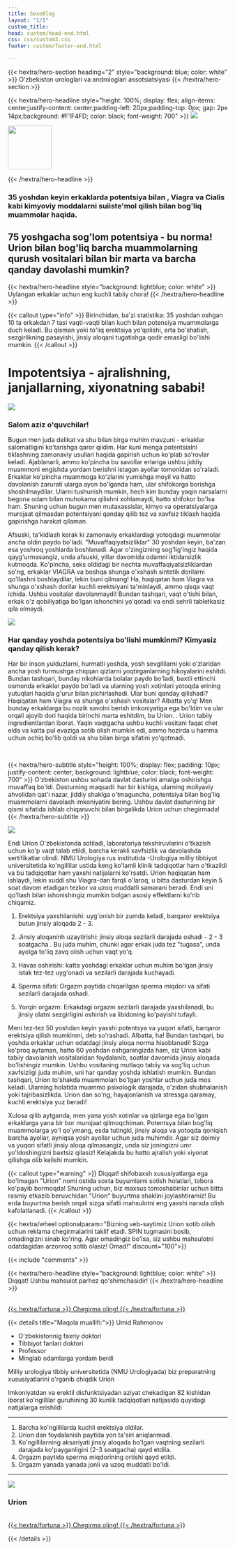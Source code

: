 ```yaml
---
title: SexoBlog
layout: "1/1"
custom_title: 
head: custom/head-end.html
css: css/custom3.css
footer: custom/footer-end.html

---
```

<!-------------
<div data-layer="second" class="Second" style="width: 100%; height: 100%; padding-top: 8px; background: linear-gradient(180deg, #00626B 0%, #50898B 100%); flex-direction: column; justify-content: flex-start; align-items: center; gap: 20px; display: inline-flex">
<div data-layer="sec-heading" class="SecHeading" style="align-self: stretch; height: 100%; flex-direction: column; justify-content: flex-start; align-items: center; display: flex">
<div data-layer="1_str" class="Str" style="align-self: stretch; text-align: center; color: white; font-size: 36px; font-family: Inter; font-weight: 700; word-wrap: break-word">Enjoy the evening </div>
<div data-layer="2-str" class="Str" style="align-self: stretch; text-align: center; color: white; font-size: 36px; font-family: Inter; font-weight: 700; word-wrap: break-word">without the alcohol.</div>
</div>
<div data-layer="sec-subheading" class="SecSubheading" style="height: 100%; padding: 10px; justify-content: center; align-items: center; gap: 10px; display: inline-flex">
<div data-layer="1_str" class="Str" style="width: 100%; height: 70px; text-align: center; color: white; font-size: 16px; font-family: Inter; font-weight: 700; word-wrap: break-word">Lorem Ipsum</div>
</div>
<div data-layer="sec-features" class="SecFeatures" style="align-self: stretch; padding-left: 16px; padding-right: 16px; justify-content: space-between; align-items: center; display: inline-flex">
<div data-layer="Clip path group" class="ClipPathGroup" style="width: 6.56px; height: 20.51px; position: relative">
<div data-layer="Vector" class="Vector" style="width: 6.56px; height: 20.51px; left: 0px; top: 0px; position: absolute; background: black"></div>
<div data-layer="Clip path group" class="ClipPathGroup" style="width: 6.56px; height: 20.51px; left: 0px; top: 0px; position: absolute">
<div data-layer="Vector" class="Vector" style="width: 6.56px; height: 20.51px; left: 0px; top: 0px; position: absolute; background: black"></div>
<div data-layer="Clip path group" class="ClipPathGroup" style="width: 6.56px; height: 20.51px; left: 0px; top: 0px; position: absolute">
<div data-layer="Vector" class="Vector" style="width: 6.56px; height: 20.51px; left: 0px; top: 0px; position: absolute; background: black"></div>
<div data-layer="Vector" class="Vector" style="width: 5.24px; height: 16.40px; left: 0.66px; top: 2.05px; position: absolute; border: 2px white solid"></div>
</div>
</div>
</div>
<div data-layer="Lorem Ipsum" class="LoremIpsum" style="color: white; font-size: 16px; font-family: Inter; font-weight: 400; word-wrap: break-word">Lorem Ipsum</div>
<div data-layer="Clip path group" class="ClipPathGroup" style="width: 6.56px; height: 20.51px; position: relative">
<div data-layer="Vector" class="Vector" style="width: 6.56px; height: 20.51px; left: 0px; top: 0px; position: absolute; background: black"></div>
<div data-layer="Clip path group" class="ClipPathGroup" style="width: 6.56px; height: 20.51px; left: 0px; top: 0px; position: absolute">
<div data-layer="Vector" class="Vector" style="width: 6.56px; height: 20.51px; left: 0px; top: 0px; position: absolute; background: black"></div>
<div data-layer="Clip path group" class="ClipPathGroup" style="width: 6.56px; height: 20.51px; left: 0px; top: 0px; position: absolute">
<div data-layer="Vector" class="Vector" style="width: 6.56px; height: 20.51px; left: 0px; top: 0px; position: absolute; background: black"></div>
<div data-layer="Vector" class="Vector" style="width: 5.24px; height: 16.40px; left: 0.66px; top: 2.05px; position: absolute; border: 2px white solid"></div>
</div>
</div>
</div>
<div data-layer="Lorem Ipsum" class="LoremIpsum" style="color: white; font-size: 16px; font-family: Inter; font-weight: 400; word-wrap: break-word">Lorem Ipsum</div>
<div data-layer="Clip path group" class="ClipPathGroup" style="width: 6.56px; height: 20.51px; position: relative">
<div data-layer="Vector" class="Vector" style="width: 6.56px; height: 20.51px; left: 0px; top: 0px; position: absolute; background: black"></div>
<div data-layer="Clip path group" class="ClipPathGroup" style="width: 6.56px; height: 20.51px; left: 0px; top: 0px; position: absolute">
<div data-layer="Vector" class="Vector" style="width: 6.56px; height: 20.51px; left: 0px; top: 0px; position: absolute; background: black"></div>
<div data-layer="Clip path group" class="ClipPathGroup" style="width: 6.56px; height: 20.51px; left: 0px; top: 0px; position: absolute">
<div data-layer="Vector" class="Vector" style="width: 6.56px; height: 20.51px; left: 0px; top: 0px; position: absolute; background: black"></div>
<div data-layer="Vector" class="Vector" style="width: 5.24px; height: 16.40px; left: 0.66px; top: 2.05px; position: absolute; border: 2px white solid"></div>
</div>
</div>
</div>
<div data-layer="Lorem Ipsum" class="LoremIpsum" style="color: white; font-size: 16px; font-family: Inter; font-weight: 400; word-wrap: break-word">Lorem Ipsum</div>
</div>
<div data-layer="sec-icons" class="SecIcons" style="align-self: stretch; padding-left: 12px; padding-right: 12px; padding-top: 4px; padding-bottom: 4px; justify-content: center; align-items: flex-start; gap: 4px 55px; display: flex; flex-wrap: wrap">
<div data-layer="Icon1" class="Icon1" style="padding-left: 13px; padding-right: 13px; padding-top: 3px; padding-bottom: 3px; flex-direction: column; justify-content: flex-start; align-items: center; gap: 6px; display: inline-flex">
<img data-layer="Frame 16" class="Frame16" style="width: 100%; height: 100%; position: relative" src="/jpg/m1.jpg" />
<div data-layer="Press Logo" class="PressLogo" style="align-self: stretch; height: 19px; color: #1E1E1E; font-size: 16px; font-family: Inter; font-weight: 400; word-wrap: break-word">Press Logo</div>
</div>
<div data-layer="Icon4" class="Icon4" style="padding-left: 13px; padding-right: 13px; padding-top: 3px; padding-bottom: 3px; flex-direction: column; justify-content: flex-start; align-items: center; gap: 6px; display: inline-flex">
<img data-layer="Frame 16" class="Frame16" style="width: 100%; height: 100%; position: relative" src="/jpg/m2.jpg" />
<div data-layer="Press Logo" class="PressLogo" style="align-self: stretch; height: 19px; color: #1E1E1E; font-size: 16px; font-family: Inter; font-weight: 400; word-wrap: break-word">Press Logo</div>
</div>
<div data-layer="Icon2" class="Icon2" style="padding-left: 13px; padding-right: 13px; padding-top: 3px; padding-bottom: 3px; flex-direction: column; justify-content: flex-start; align-items: center; gap: 6px; display: inline-flex">
<img data-layer="Frame 16" class="Frame16" style="width: 100%; height: 100%; position: relative" src="/jpg/m3.jpg" />
<div data-layer="Press Logo" class="PressLogo" style="align-self: stretch; height: 19px; color: #1E1E1E; font-size: 16px; font-family: Inter; font-weight: 400; word-wrap: break-word">Press Logo</div>
</div>
<div data-layer="Icon5" class="Icon5" style="padding-left: 13px; padding-right: 13px; padding-top: 3px; padding-bottom: 3px; flex-direction: column; justify-content: flex-start; align-items: center; gap: 6px; display: inline-flex">
<img data-layer="Frame 16" class="Frame16" style="width: 100%; height: 100%; position: relative" src="/jpg/m4.jpg
" />
<div data-layer="Press Logo" class="PressLogo" style="align-self: stretch; height: 19px; color: #1E1E1E; font-size: 16px; font-family: Inter; font-weight: 400; word-wrap: break-word">Press Logo</div>
</div>
<div data-layer="Icon3" class="Icon3" style="padding-left: 13px; padding-right: 13px; padding-top: 3px; padding-bottom: 3px; flex-direction: column; justify-content: flex-start; align-items: center; gap: 6px; display: inline-flex">
<img data-layer="Frame 16" class="Frame16" style="width: 100%; height: 100%; position: relative" src="/jpg/m5.jpg" />
<div data-layer="Press Logo" class="PressLogo" style="align-self: stretch; height: 19px; color: #1E1E1E; font-size: 16px; font-family: Inter; font-weight: 400; word-wrap: break-word">Press Logo</div>
</div>
</div>
<div data-layer="sec-cta" class="SecCta" style="align-self: stretch; height: 49px; padding-left: 42px; padding-right: 42px; padding-top: 4px; padding-bottom: 4px; justify-content: center; align-items: center; gap: 10px; display: inline-flex">
<div data-layer="sec_button" class="SecButton" style="flex: 1 1 0; height: 39px; padding-top: 10px; padding-bottom: 10px; background: white; border-radius: 16px; text-align: center; color: black; font-size: 16px; font-family: Inter; font-weight: 400; word-wrap: break-word">SHOP NOW</div>
</div>
<div data-layer="Lorem IpsumLorem Ipsum" class="LoremIpsumloremIpsum" style="color: white; font-size: 14px; font-family: Inter; font-weight: 400; word-wrap: break-word">Lorem IpsumLorem Ipsum</div>
<div data-layer="sec-image" class="SecImage" style="align-self: stretch; flex: 1 1 0; padding-left: 43px; padding-right: 43px; flex-direction: column; justify-content: center; align-items: center; gap: 10px; display: flex">
<img data-layer="s_image" class="SImage" style="width: 289px; height: 100%; position: relative" src="/png/prod.png
" />
</div>
</div>



{{< hextra/hero-headline style="background: lightblue; color: white" >}}
Hero-headline with custom style
{{< /hextra/hero-headline >}}

{{< hextra/hero-headline style="height: 200px; display: flex; align-items: center;justify-content: center;padding-left: 20px; gap: 2px 14px;background: lightblue; color: black; font-weight: 700" >}}
[![](/png/reviews-img-1.png)](#)

Hero-headline second line
{{< /hextra/hero-headline >}}


{{< hextra/hero-subtitle style="height: 100%; display: flex; justify-content: center; background: lightblue; color: black; font-weight: 700" >}}
[![](/png/reviews-img-1.png)](#)
Lorem ipsum dolor sit amet, consectetur adipiscing elit, sed do eiusmod tempor incididunt ut labore et dolore magna aliqua. Ut enim ad minim veniam, quis nostrud exercitation ullamco laboris nisi ut aliquip ex ea commodo consequat. Duis aute irure dolor in reprehenderit in voluptate velit esse cillum dolore eu fugiat nulla pariatur. Excepteur sint occaecat cupidatat non proident, sunt in culpa qui officia deserunt mollit anim id est laborum.
[![](/png/reviews-img-1.png)](#)
{{< /hextra/hero-subtitle >}}
-------------------------------------------->
{{< hextra/hero-section heading="2" style="background: blue; color: white" >}}
O'zbekiston urologlari va androloglari assotsiatsiyasi
{{< /hextra/hero-section >}}



{{< hextra/hero-headline style="height: 100%; display: flex; align-items: center;justify-content: center;padding-left: 20px;padding-top: 0px; gap: 2px 14px;background: #F1F4FD; color: black; font-weight: 700" >}}
[![](/jpg/bogomolec.jpg)](#)

<img src="/png/pharmacy.png" width="100px">

{{< /hextra/hero-headline >}}

### 35 yoshdan keyin erkaklarda potentsiya bilan , Viagra va Cialis kabi kimyoviy moddalarni suiiste'mol qilish bilan bog'liq muammolar haqida. 
## 75 yoshgacha sog'lom potentsiya - bu norma! Urion bilan bog'liq barcha muammolarning qurush vositalari bilan bir marta va barcha qanday davolashi mumkin? 


{{< hextra/hero-headline style="background: lightblue; color: white" >}}
Uylangan erkaklar uchun eng kuchli tabiiy chora! 
{{< /hextra/hero-headline >}}

{{< callout type="info" >}}
Birinchidan, ba'zi statistika: 35 yoshdan oshgan 10 ta erkakdan 7 tasi vaqti-vaqti bilan kuch bilan potensiya muammolarga duch keladi. Bu qisman yoki to'liq erektsiya yo'qolishi, erta bo'shatish, sezgirlikning pasayishi, jinsiy aloqani tugatishga qodir emasligi bo'lishi mumkin. 
{{< /callout >}}

# Impotentsiya - ajralishning, janjallarning, xiyonatning sababi!

[![](/jpg/bogomolec.jpg)](#)

### Salom aziz o'quvchilar!

Bugun men juda delikat va shu bilan birga muhim mavzuni - erkaklar salomatligini ko'tarishga qaror qildim. Har kuni menga potentsialni tiklashning zamonaviy usullari haqida gapirish uchun ko'plab so'rovlar keladi.
Ajablanarli, ammo ko'pincha bu savollar erlariga ushbu jiddiy muammoni engishda yordam berishni istagan ayollar tomonidan so'raladi. Erkaklar ko'pincha muammoga ko'zlarini yumishga moyil va hatto davolanish zarurati ularga ayon bo'lganda ham, ular shifokorga borishga shoshilmaydilar. Ularni tushunish mumkin, hech kim bunday yaqin narsalarni begona odam bilan muhokama qilishni xohlamaydi, hatto shifokor bo'lsa ham. Shuning uchun bugun men mutaxassislar, kimyo va operatsiyalarga murojaat qilmasdan potentsiyani qanday qilib tez va xavfsiz tiklash haqida gapirishga harakat qilaman.

Afsuski, ta'kidlash kerak ki zamonaviy erkaklardagi yotoqdagi muammolar ancha oldin paydo bo'ladi. "Muvaffaqiyatsizliklar" 30 yoshdan keyin, ba'zan esa yoshroq yoshlarda boshlanadi. Agar o'zingizning sog'lig'ingiz haqida qayg'urmasangiz, unda afsuski, yillar davomida odamni iktidarsizlik kutmoqda. Ko'pincha, seks oldidagi bir nechta muvaffaqiyatsizliklardan so'ng, erkaklar VIAGRA va boshqa shunga o'xshash sintetik dorilarni qo'llashni boshlaydilar, lekin buni qilmang! Ha, haqiqatan ham Viagra va shunga o'xshash dorilar kuchli erektsiyani ta'minlaydi, ammo qisqa vaqt ichida. Ushbu vositalar davolanmaydi! Bundan tashqari, vaqt o'tishi bilan, erkak o'z qobiliyatiga bo'lgan ishonchini yo'qotadi va endi sehrli tabletkasiz qila olmaydi. 

[![](/png/276.gif)](#)


### **Har qanday yoshda potentsiya bo'lishi mumkinmi? Kimyasiz qanday qilish kerak?**

Har bir inson yulduzlarni, hurmatli yoshda, yosh sevgililarni yoki o'zlaridan ancha yosh turmushga chiqqan qizlarni yoqtirganlarning hikoyalarini eshitdi. Bundan tashqari, bunday nikohlarda bolalar paydo bo'ladi, baxtli ettinchi osmonda erkaklar paydo bo'ladi va ularning yosh xotinlari yotoqda erining yutuqlari haqida g'urur bilan pichirlashadi. Ular buni qanday qilishadi? Haqiqatan ham Viagra va shunga o'xshash vositalar? Albatta yo'q! Men bunday erkaklarga bu nozik savolni berish imkoniyatiga ega bo'ldim va ular orqali ajoyib dori haqida birinchi marta eshitdim, bu Urion. . Urion tabiiy ingredientlardan iborat. Yaqin vaqtgacha ushbu kuchli vositani faqat chet elda va katta pul evaziga sotib olish mumkin edi, ammo hozirda u hamma uchun ochiq bo'lib qoldi va shu bilan birga sifatini yo'qotmadi. 

<br>

{{< hextra/hero-subtitle style="height: 100%; display: flex; padding: 10px; justify-content: center; background: lightblue; color: black; font-weight: 700" >}}
O'zbekiston ushbu sohada davlat dasturini amalga oshirishga muvaffaq bo'ldi. Dasturning maqsadi: har bir kishiga, ularning moliyaviy ahvolidan qat'i nazar, jiddiy shaklga o'tmaguncha, potentsiya bilan bog'liq muammolarni davolash imkoniyatini bering. Ushbu davlat dasturining bir qismi sifatida ishlab chiqaruvchi bilan birgalikda Urion uchun chegirmada! 
{{< /hextra/hero-subtitle >}}


[![](/png/prod.png)](#)

Endi Urion O'zbekistonda sotiladi, laboratoriya tekshiruvlarini o'tkazish uchun ko'p vaqt talab etildi, barcha kerakli xavfsizlik va davolashda sertifikatlar olindi. NMU Urologiya rus institutida -Urologiya milliy tibbiyot universitetida ko'ngillilar ustida keng ko'lamli klinik tadqiqotlar ham o'tkazildi va bu tadqiqotlar ham yaxshi natijalarni ko'rsatdi.
Urion haqiqatan ham ishlaydi, lekin xuddi shu Viagra-dan farqli o'laroq, u bitta dasturdan keyin 5 soat davom etadigan tezkor va uzoq muddatli samarani beradi. Endi uni qo'llash bilan ishonishingiz mumkin bolgan asosiy effektlarni ko'rib chiqamiz.

1. Erektsiya yaxshilanishi: uyg'onish bir zumda keladi, barqaror erektsiya butun jinsiy aloqada 2 - 3.

2. Jinsiy aloqaninh uzaytirishi: jinsiy aloqa sezilarli darajada oshadi - 2 - 3 soatgacha . Bu juda muhim, chunki agar erkak juda tez "tugasa", unda ayolga to'liq zavq olish uchun vaqt yo'q.

3. Havas oshirishi: katta yoshdagi erkaklar uchun muhim bo'lgan jinsiy istak tez-tez uyg'onadi va sezilarli darajada kuchayadi.

4. Sperma sifati: Orgazm paytida chiqarilgan sperma miqdori va sifati sezilarli darajada oshadi.

5. Yorqin orgazm: Erkakdagi orgazm sezilarli darajada yaxshilanadi, bu jinsiy olatni sezgirligini oshirish va libidoning ko'payishi tufayli.

Meni tez-tez 50 yoshdan keyin yaxshi potentsya va yuqori sifatli, barqaror erektsiya qilish mumkinmi, deb so'rashadi. Albatta, ha! Bundan tashqari, bu yoshda erkaklar uchun odatdagi jinsiy aloqa norma hisoblanadi! Sizga ko'proq aytaman, hatto 60 yoshdan oshganingizda ham, siz Urion kabi tabiiy davolanish vositalaridan foydalanib, soatlar davomida jinsiy aloqada bo'lishingiz mumkin. Ushbu vositaning mutlaqo tabiiy va sog'liq uchun xavfsizligi juda muhim, uni har qanday yoshda ishlatish mumkin. Bundan tashqari, Urion to'shakda muammolari bo'lgan yoshlar uchun juda mos keladi. Ularning holatida muammo psixologik darajada, o'zidan shubhalanish yoki tajribasizlikda. Urion dan so'ng, hayajonlanish va stressga qaramay, kuchli erektsiya yuz beradi!

Xulosa qilib aytganda, men yana yosh xotinlar va qizlarga ega bo'lgan erkaklarga yana bir bor murojaat qilmoqchiman. Potentsya bilan bog'liq muammolarga yo'l qo'ymang, esda tutingki, jinsiy aloqa va yotoqda qoniqish barcha ayollar, ayniqsa yosh ayollar uchun juda muhimdir. Agar siz doimiy va yuqori sifatli jinsiy aloqa qilmasangiz, unda siz joningizni umr yo'ldoshingizni baxtsiz qilasiz! Kelajakda bu hatto ajralish yoki xiyonat qilishga olib kelishi mumkin. 



{{< callout type="warning" >}}
Diqqat! shifobaxsh xususiyatlarga ega bo'lmagan "Urion" nomi ostida soxta buyumlarni sotish holatlari, tobora ko'payib bormoqda! Shuning uchun, biz maxsus tomoshabinlar uchun bitta rasmiy etkazib beruvchidan "Urion" buyurtma shaklini joylashtiramiz! Bu erda buyurtma berish orqali sizga sifatli mahsulotni eng yaxshi narxda olish kafolatlanadi. 
{{< /callout >}}



<div class="hx-mt-6 hx-mb-6">

{{< hextra/wheel optionalparam="Bizning veb-saytimiz Urion sotib olish uchun reklama chegirmalarini taklif etadi. SPIN tugmasini bosib, omadingizni sinab ko'ring. Agar omadingiz bo'lsa, siz ushbu mahsulotni odatdagidan arzonroq sotib olasiz! Omad!" discount="100">}}


</div>


{{< include "comments" >}}


{{< hextra/hero-headline style="background: lightblue; color: white" >}}
Diqqat! Ushbu mahsulot parhez qo'shimchasidir!
{{< /hextra/hero-headline >}}

<br>

<a href="">
{{< hextra/fortuna >}}
Chegirma oling!
{{< /hextra/fortuna >}}
</a>


{{< details   title="Maqola muallifi:">}}
Umid Rahmonov

* O'zbekistonnig faxriy doktori
* Tibbiyot fanlari doktori
* Professor
* Minglab odamlarga yordam berdi

Milliy urologiya tibbiy universitetida (NMU Urologiyada) biz preparatning
xususiyatlarini o'rganib chiqdik
Urion

Imkoniyatdan va erektil disfunktsiyadan aziyat chekadigan 82 kishidan iborat
ko'ngillilar guruhining 30 kunlik tadqiqotlari natijasida quyidagi
natijalarga erishildi
________________________________________________________________________

1. Barcha ko'ngillilarda kuchli erektsiya oldilar.
2. Urion dan foydalanish paytida yon ta'siri aniqlanmadi.
3. Ko'ngillilarning aksariyati jinsiy aloqada bo'lgan vaqtning sezilarli
darajada ko'payganligini (2-3 soatgacha) qayd etdila.
4. Orgazm paytida sperma miqdorining ortishi qayd etildi.
5. Orgazm yanada yanada jonli va uzoq muddatli bo'ldi.
________________________________________________________________________

[![](/png/prod.png)](#)

### Urion

<br>

<a href="">
{{< hextra/fortuna >}}
Chegirma oling!
{{< /hextra/fortuna >}}
</a>

{{< /details >}}
